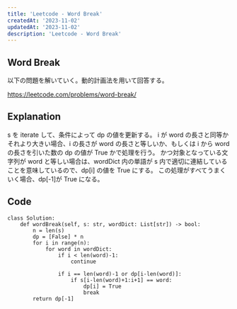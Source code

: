 ```yaml
---
title: 'Leetcode - Word Break'
createdAt: '2023-11-02'
updatedAt: '2023-11-02'
description: 'Leetcode - Word Break'
---
```


## Word Break

以下の問題を解いていく。動的計画法を用いて回答する。

https://leetcode.com/problems/word-break/

## Explanation

s を iterate して、条件によって dp の値を更新する。
i が word の長さと同等かそれより大きい場合、i の長さが word の長さと等しいか、もしくは i から word の長さを引いた数の dp の値が True かで処理を行う。
かつ対象となっている文字列が word と等しい場合は、wordDict 内の単語が s 内で適切に連結していることを意味しているので、dp[i]
の値を True にする。
この処理がすべてうまくいく場合、dp[-1]が True になる。

## Code

```
class Solution:
    def wordBreak(self, s: str, wordDict: List[str]) -> bool:
        n = len(s)
        dp = [False] * n
        for i in range(n):
            for word in wordDict:
                if i < len(word)-1:
                    continue

                if i == len(word)-1 or dp[i-len(word)]:
                    if s[i-len(word)+1:i+1] == word:
                        dp[i] = True
                        break
        return dp[-1]
```
